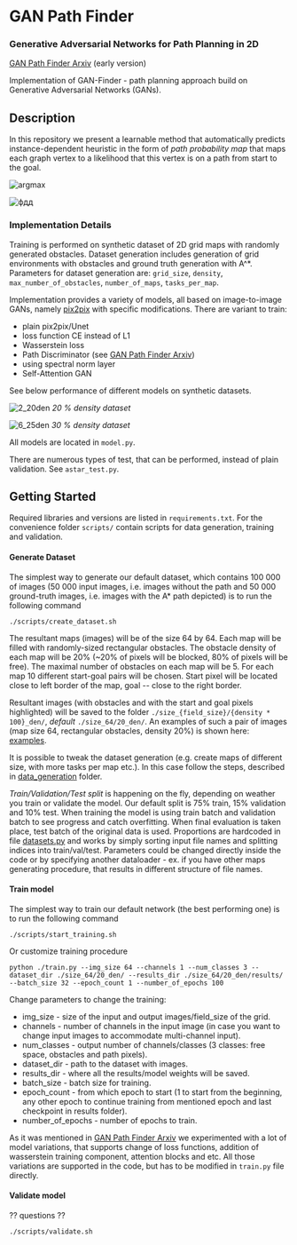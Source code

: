 # GAN Path Finder
### Generative  Adversarial  Networks  for  Path  Planning  in  2D

[GAN Path Finder Arxiv](https://arxiv.org/abs/1908.01499) (early version)

Implementation of GAN-Finder - path planning approach build on Generative Adversarial Networks (GANs).

## Description

In this repository we present a learnable method that automatically predicts instance-dependent heuristic in the form of *path probability map* that maps each graph vertex to a likelihood that this vertex is on a path from start to the goal.

![argmax](https://user-images.githubusercontent.com/17624024/95698777-5ef30f00-0c4b-11eb-8cff-e5ed2a220baf.png)

![фдд](https://user-images.githubusercontent.com/17624024/96375936-cbf33100-1184-11eb-864f-6a0d89057e0c.jpg)

### Implementation Details

Training is performed on synthetic dataset of 2D grid maps with randomly generated obstacles.  Dataset generation includes generation of grid environments with obstacles and ground truth generation with A^*. Parameters for dataset generation are: `grid_size`, `density`, `max_number_of_obstacles`, `number_of_maps`, `tasks_per_map`.


Implementation provides a variety of models, all based on image-to-image GANs, namely [pix2pix](https://phillipi.github.io/pix2pix/) with specific modifications. There are variant to train:
* plain pix2pix/Unet
* loss function CE instead of L1
* Wasserstein loss
* Path Discriminator (see [GAN Path Finder Arxiv](https://arxiv.org/abs/1908.01499))
* using spectral norm layer
* Self-Attention GAN

See below performance of different models on synthetic datasets.

![2_20den](https://user-images.githubusercontent.com/17624024/95699471-2e13d980-0c4d-11eb-867b-0f2e36f43c79.png)
*20 % density dataset*

![6_25den](https://user-images.githubusercontent.com/17624024/95699524-526fb600-0c4d-11eb-8266-b616aa16e826.png)
*30 % density dataset*

All models are located in `model.py`.

There are numerous types of test, that can be performed, instead of plain validation. See `astar_test.py`.


## Getting Started

Required libraries and versions are listed in `requirements.txt`. For the convenience folder `scripts/` contain scripts for data generation, training and validation.

#### Generate Dataset

The simplest way to generate our default dataset, which contains 100 000 of images (50 000 input images, i.e. images without the path and 50 000 ground-truth images, i.e. images with the A* path depicted) is to run the following command
```
./scripts/create_dataset.sh
```
The resultant maps (images) will be of the size 64 by 64. Each map will be filled with randomly-sized rectangular obstacles. The obstacle density of each map will be 20% (~20% of pixels will be blocked, 80% of pixels will be free). The maximal number of obstacles on each map will be 5. For each map 10 different start-goal pairs will be chosen. Start pixel will be located close to left border of the map, goal -- close to the right border.

Resultant images (with obstacles and with the start and goal pixels highlighted) will be saved to the folder `./size_{field_size}/{density * 100}_den/`, _default_ `./size_64/20_den/`.
An examples of such a pair of images (map size 64, rectangular obstacles, density 20%) is shown here: [examples](https://github.com/PathPlanning/GAN-Path-Finder/tree/master/examples/size_64/20_den).

It is possible to tweak the dataset generation (e.g. create maps of different size, with more tasks per map etc.). In this case follow the steps, described in [data_generation](https://github.com/PathPlanning/GAN-Path-Finder/tree/master/data_generation) folder.

*Train/Validation/Test split* is happening on the fly, depending on weather you train or validate the model. Our default split is 75% train, 15% validation and 10% test. When training the model is using train batch and validation batch to see progress and catch overfitting. When final evaluation is taken place, test batch of the original data is used. 
Proportions are hardcoded in file [datasets.py](https://github.com/PathPlanning/GAN-Path-Finder/blob/master/datasets.py) and works by simply sorting input file names and splitting indices into train/val/test. Parameters could be changed directly inside the code or by specifying another dataloader - ex. if you have other maps generating procedure, that results in different structure of file names. 

#### Train model
The simplest way to train our default network (the best performing one) is to run the following command

```
./scripts/start_training.sh
```
Or customize training procedure

```
python ./train.py --img_size 64 --channels 1 --num_classes 3 --dataset_dir ./size_64/20_den/ --results_dir ./size_64/20_den/results/ --batch_size 32 --epoch_count 1 --number_of_epochs 100
```

Change parameters to change the training: 
+ img_size - size of the input and output images/field_size of the grid.
+ channels - number of channels in the input image (in case you want to change input images to accommodate multi-channel input).
+ num_classes - output number of channels/classes (3 classes: free space, obstacles and path pixels).
+ dataset_dir - path to the dataset with images.
+ results_dir - where all the results/model weights will be saved.
+ batch_size - batch size for training.
+ epoch_count - from which epoch to start (1 to start from the beginning, any other epoch to continue training from mentioned epoch and last checkpoint in results folder).
+ number_of_epochs - number of epochs to train.

As it was mentioned in [GAN Path Finder Arxiv](https://arxiv.org/abs/1908.01499) we experimented with a lot of model variations, that supports change of loss functions, addition of wasserstein training component, attention blocks and etc. All those variations are supported in the code, but has to be modified in `train.py` file directly. 


#### Validate model

?? questions ??
```
./scripts/validate.sh
```
